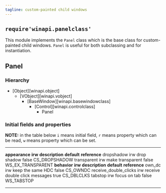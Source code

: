 ```yaml
---
tagline: custom-painted child windows
---
```


## `require'winapi.panelclass'`

This module implements the `Panel` class which is the base class for
custom-painted child windows. `Panel` is useful for both subclassing
and for instantiation.

## Panel

### Hierarchy

* [Object][winapi.object]
	* [VObject][winapi.vobject]
		* [BaseWindow][winapi.basewindowclass]
			* [Control][winapi.controlclass]
				* Panel

### Initial fields and properties

<div class=small>

__NOTE:__ in the table below `i` means initial field, `r` means property
which can be read, `w` means property which can be set.

----------------------- -------- ----------------------------------------- -------------- ---------------------
__appearance__				__irw__	__description__									__default__		__reference__
dropshadow					irw		drop shadow											false				CS_DROPSHADOW
transparent					irw		make transparent									false				WS_EX_TRANSPARENT
__behavior__				__irw__	__description__									__default__		__reference__
own_dc						irw		keep the same HDC									false				CS_OWNDC
receive_double_clicks	irw		receive double click messages					true				CS_DBLCLKS
tabstop						irw		focus on tab										false				WS_TABSTOP
----------------------- -------- ----------------------------------------- -------------- ---------------------
</div>
